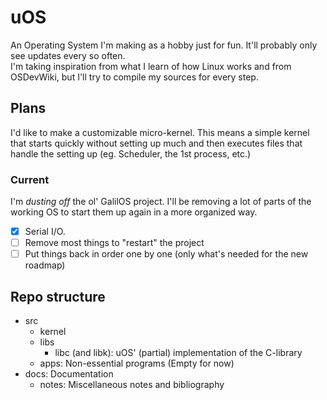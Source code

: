# uOS
An Operating System I'm making as a hobby just for fun. It'll probably only see updates every so often.  
I'm taking inspiration from what I learn of how Linux works and from OSDevWiki, but I'll try to compile my sources for every step.

## Plans
I'd like to make a customizable micro-kernel. This means a simple kernel that starts quickly without setting up much and then executes files that handle the setting up (eg. Scheduler, the 1st process, etc.)

### Current
I'm _dusting off_ the ol' GalilOS project. I'll be removing a lot of parts of the working OS to start them up again in a more organized way.  
- [X] Serial I/O.
- [ ] Remove most things to "restart" the project
- [ ] Put things back in order one by one (only what's needed for the new roadmap)

## Repo structure
- src
  - kernel
  - libs
    - libc (and libk): uOS' (partial) implementation of the C-library
  - apps: Non-essential programs (Empty for now)
- docs: Documentation
  - notes: Miscellaneous notes and bibliography
